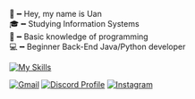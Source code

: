 👋╺╸Hey, my name is Uan<br>
🎓╺╸Studying Information Systems<br>
🌱╺╸Basic knowledge of programming<br>
💻╺╸Beginner Back-End Java/Python developer<br>

[![My Skills](https://skillicons.dev/icons?i=java,py)](https://skillicons.dev)

[![Gmail](https://img.shields.io/badge/Gmail-333333?style=for-the-badge&logo=gmail&logoColor=red)](mailto:uanesfrancisco@gmail.com)
[![Discord Profile](https://img.shields.io/badge/Discord-5865F2?style=for-the-badge&logo=discord&logoColor=white)](https://discord.com/users/1328118129385279539)
[![Instagram](https://img.shields.io/badge/-Instagram-%23E4405F?style=for-the-badge&logo=instagram&logoColor=white)](https://www.instagram.com/uaanes/)
